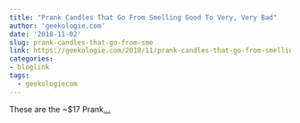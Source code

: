 ```yaml
---
title: "Prank Candles That Go From Smelling Good To Very, Very Bad"
author: 'geekologie.com'
date: '2018-11-02'
slug: prank-candles-that-go-from-sme
link: https://geekologie.com/2018/11/prank-candles-that-go-from-smelling-good.php
categories:
- bloglink
tags:
  - geekologiecom
---
```


These are the ~$17 Prank[... <i class="fas fa-external-link-alt"></i>](https://geekologie.com/2018/11/prank-candles-that-go-from-smelling-good.php)

